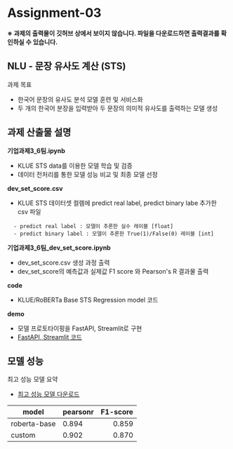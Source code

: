 # Assignment-03

**※ 과제의 출력물이 깃허브 상에서 보이지 않습니다. 파일을 다운로드하면 출력결과를 확인하실 수 있습니다.**

## NLU - 문장 유사도 계산 (STS)
과제 목표
- 한국어 문장의 유사도 분석 모델 훈련 및 서비스화
- 두 개의 한국어 분장을 입력받아 두 문장의 의미적 유사도를 출력하는 모델 생성


## 과제 산출물 설명

**기업과제3_6팀.ipynb**
- KLUE STS data를 이용한 모델 학습 및 검증
- 데이터 전처리를 통한 모델 성능 비교 및 최종 모델 선정

**dev_set_score.csv** 
- KLUE STS 데이터셋 컬렘에 predict real label, predict binary labe 추가한 csv 파일
```
  - predict real label : 모델이 추론한 실수 레이블 [float]
  - predict binary label : 모델이 추론한 True(1)/False(0) 레이블 [int]
```

**기업과제3_6팀_dev_set_score.ipynb**
- dev_set_score.csv 생성 과정 출력  
- dev_set_score의 예측값과 실제값 F1 score 와 Pearson's R 결과물 출력

**code** 
- KLUE/RoBERTa Base STS Regression model 코드 

**demo** 
- 모델 프로토타이핑을 FastAPI, Streamlit로 구현 
- [FastAPI, Streamlit 코드](https://github.com/wanted-AI-06/Assignment-03/tree/main/demo)


## 모델 성능

최고 성능 모델 요약
- [최고 성능 모델 다운로드](https://drive.google.com/file/d/1Y9GFVzcmTH0Zas_ekt0PNz4xToqpvBnj/view?usp=sharing)

|model| pearsonr | F1-score |
|---|-------|--------:|
|roberta-base| 0.894| 0.859 |  
|custom| 0.902| 0.870 |

